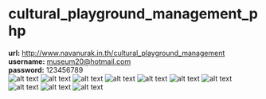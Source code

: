 # cultural_playground_management_php
<b>url:</b> http://www.navanurak.in.th/cultural_playground_management <br>
<b>username:</b> museum20@hotmail.com <br>
<b>password:</b> 123456789 <br>
![alt text](https://github.com/Jesdakorns/cultural_playground_management_php/blob/master/illustration/Screenshot%20(124).png?raw=true)
![alt text](https://github.com/Jesdakorns/cultural_playground_management_php/blob/master/illustration/Screenshot%20(125).png?raw=true)
![alt text](https://github.com/Jesdakorns/cultural_playground_management_php/blob/master/illustration/Screenshot%20(126).png?raw=true)
![alt text](https://github.com/Jesdakorns/cultural_playground_management_php/blob/master/illustration/Screenshot%20(127).png?raw=true)
![alt text](https://github.com/Jesdakorns/cultural_playground_management_php/blob/master/illustration/Screenshot%20(128).png?raw=true)
![alt text](https://github.com/Jesdakorns/cultural_playground_management_php/blob/master/illustration/Screenshot%20(1).jpg?raw=true)
![alt text](https://github.com/Jesdakorns/cultural_playground_management_php/blob/master/illustration/Screenshot%20(2).jpg?raw=true)
![alt text](https://github.com/Jesdakorns/cultural_playground_management_php/blob/master/illustration/Screenshot%20(3).jpg?raw=true)
![alt text](https://github.com/Jesdakorns/cultural_playground_management_php/blob/master/illustration/Screenshot%20(4).jpg?raw=true)
![alt text](https://github.com/Jesdakorns/cultural_playground_management_php/blob/master/illustration/Screenshot%20(5).jpg?raw=true)
